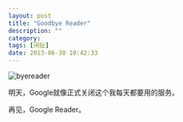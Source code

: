 ```yaml
---
layout: post
title: "Goodbye Reader"
description: ""
category: 
tags: [闲扯]
date: 2013-06-30 10:42:33
---
```


![byereader](http://interbbs.b0.upaiyun.com/byereader.jpg)

明天，Google就像正式关闭这个我每天都要用的服务。

再见，Google Reader。


